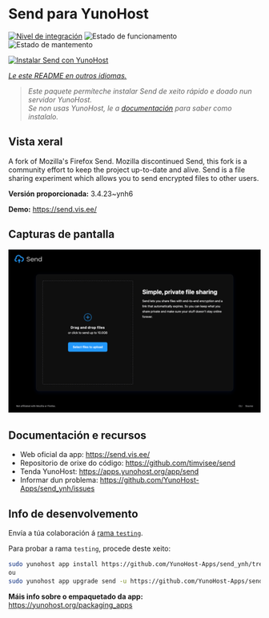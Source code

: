 <!--
NOTA: Este README foi creado automáticamente por <https://github.com/YunoHost/apps/tree/master/tools/readme_generator>
NON debe editarse manualmente.
-->

# Send para YunoHost

[![Nivel de integración](https://apps.yunohost.org/badge/integration/send)](https://ci-apps.yunohost.org/ci/apps/send/)
![Estado de funcionamento](https://apps.yunohost.org/badge/state/send)
![Estado de mantemento](https://apps.yunohost.org/badge/maintained/send)

[![Instalar Send con YunoHost](https://install-app.yunohost.org/install-with-yunohost.svg)](https://install-app.yunohost.org/?app=send)

*[Le este README en outros idiomas.](./ALL_README.md)*

> *Este paquete permíteche instalar Send de xeito rápido e doado nun servidor YunoHost.*  
> *Se non usas YunoHost, le a [documentación](https://yunohost.org/install) para saber como instalalo.*

## Vista xeral

A fork of Mozilla's Firefox Send. Mozilla discontinued Send, this fork is a community effort to keep the project up-to-date and alive.
Send is a file sharing experiment which allows you to send encrypted files to other users.


**Versión proporcionada:** 3.4.23~ynh6

**Demo:** <https://send.vis.ee/>

## Capturas de pantalla

![Captura de pantalla de Send](./doc/screenshots/screenshot.png)

## Documentación e recursos

- Web oficial da app: <https://send.vis.ee/>
- Repositorio de orixe do código: <https://github.com/timvisee/send>
- Tenda YunoHost: <https://apps.yunohost.org/app/send>
- Informar dun problema: <https://github.com/YunoHost-Apps/send_ynh/issues>

## Info de desenvolvemento

Envía a túa colaboración á [rama `testing`](https://github.com/YunoHost-Apps/send_ynh/tree/testing).

Para probar a rama `testing`, procede deste xeito:

```bash
sudo yunohost app install https://github.com/YunoHost-Apps/send_ynh/tree/testing --debug
ou
sudo yunohost app upgrade send -u https://github.com/YunoHost-Apps/send_ynh/tree/testing --debug
```

**Máis info sobre o empaquetado da app:** <https://yunohost.org/packaging_apps>
